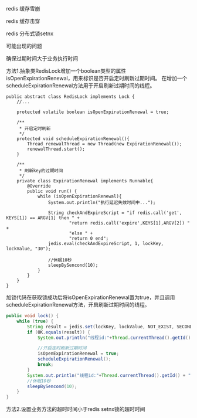 redis 缓存雪崩





redis 缓存击穿





redis 分布式锁setnx 

可能出现的问题

确保过期时间大于业务执行时间

方法1.抽象类RedisLock增加一个boolean类型的属性isOpenExpirationRenewal，用来标识是否开启定时刷新过期时间。
在增加一个scheduleExpirationRenewal方法用于开启刷新过期时间的线程。

```
public abstract class RedisLock implements Lock {
	//...

    protected volatile boolean isOpenExpirationRenewal = true;

    /**
     * 开启定时刷新
     */
    protected void scheduleExpirationRenewal(){
        Thread renewalThread = new Thread(new ExpirationRenewal());
        renewalThread.start();
    }

    /**
     * 刷新key的过期时间
     */
    private class ExpirationRenewal implements Runnable{
        @Override
        public void run() {
            while (isOpenExpirationRenewal){
                System.out.println("执行延迟失效时间中...");

                String checkAndExpireScript = "if redis.call('get', KEYS[1]) == ARGV[1] then " +
                        "return redis.call('expire',KEYS[1],ARGV[2]) " +
                        "else " +
                        "return 0 end";
                jedis.eval(checkAndExpireScript, 1, lockKey, lockValue, "30");

                //休眠10秒
                sleepBySencond(10);
            }
        }
    }
}
```

加锁代码在获取锁成功后将isOpenExpirationRenewal置为true，并且调用scheduleExpirationRenewal方法，开启刷新过期时间的线程。

```java
public void lock() {
    while (true) {
        String result = jedis.set(lockKey, lockValue, NOT_EXIST, SECONDS, 30);
        if (OK.equals(result)) {
            System.out.println("线程id:"+Thread.currentThread().getId() + "加锁成功!时间:"+LocalTime.now());

            //开启定时刷新过期时间
            isOpenExpirationRenewal = true;
            scheduleExpirationRenewal();
            break;
        }
        System.out.println("线程id:"+Thread.currentThread().getId() + "获取锁失败，休眠10秒!时间:"+LocalTime.now());
        //休眠10秒
        sleepBySencond(10);
    }
}
```

方法2.设置业务方法的超时时间小于redis  setnx锁的超时时间